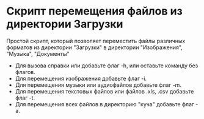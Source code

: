 # Скрипт перемещения файлов из директории Загрузки

Простой скрипт, который позволяет переместить файлы различных форматов из директории "Загрузки" в директории "Изображения", "Музыка", "Документы"

- Для вызова справки или добавьте флаг -h, или оставьте команду без флагов.
- Для перемещения изображения добавьте флаг -i.
- Для перемещения музыки или аудиофайлов добавьте флаг -m.
- Для перемещения текстовых файлов или файлов .xls, .csv добавьте флаг -t.
- Для перемещения всех файлов в директорию "куча" добавьте флаг -a.
 
